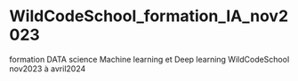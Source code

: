 # WildCodeSchool_formation_IA_nov2023
formation DATA science Machine learning et Deep learning WildCodeSchool nov2023 à avril2024
